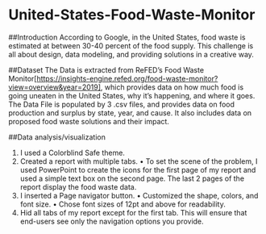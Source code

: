 # United-States-Food-Waste-Monitor

##Introduction
According to Google, in the United States, food waste is estimated at between 30-40 percent of the food supply. This challenge is all about design, data modeling, and providing solutions in a creative way.

##Dataset
The Data is extracted from ReFED’s Food Waste Monitor[https://insights-engine.refed.org/food-waste-monitor?view=overview&year=2019], which provides data on how much food is going uneaten in the United States, why it’s happening, and where it goes. The Data File is populated by 3 .csv files, and provides data on food production and surplus by state, year, and cause. It also includes data on proposed food waste solutions and their impact.

##Data analysis/visualization
1.	I used a Colorblind Safe theme.
2.	Created a report with multiple tabs.
•	To set the scene of the problem, I used PowerPoint to create the icons for the first page of my report and used a simple text box on the second page. The last 2 pages of the report display the food waste data.
3.	I inserted a Page navigator button.
•	 Customized the shape, colors, and font size.
•	Chose font sizes of 12pt and above for readability.
4.	Hid all tabs of my report except for the first tab. This will ensure that end-users see only the navigation options you provide.


